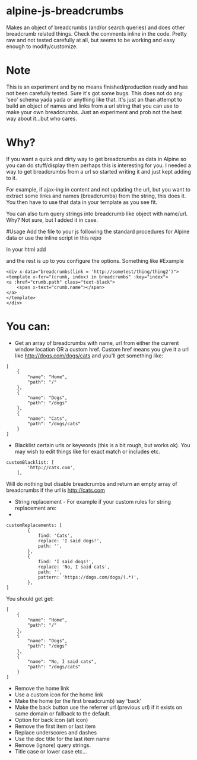 # alpine-js-breadcrumbs
Makes an object of breadcrumbs (and/or search queries) and does other breadcrumb related things. 
Check the comments inline in the code. Pretty raw and not tested carefully at all, but seems to be working and easy enough to modify/customize.

# Note
This is an experiment and by no means finished/production ready and has not been carefully tested.  Sure it's got some bugs. This does not do any 'seo' schema yada yada or anything like that. It's just an than attempt to build an object of names and links from a url string that you can use to make your own breadcrumbs. Just an experiment and prob not the best way about it...but who cares.

# Why?
If you want a quick and dirty way to get breadcrumbs as data in Alpine so you can do stuff/display them perhaps this is interesting for you.  I needed a way to get breadcrumbs from a url so started writing it and just kept adding to it.

For example, if ajax-ing in content and not updating the url, but you want to extract some links and names (breadcrumbs) from the string, this does it. You then have to use that data in your template as you see fit.

You can also turn query strings into breadcrumb like object with name/url. Why? Not sure, but I added it in case. 

#Usage 
Add the file to your js following the standard procedures for Alpine data or use the inline script in this repo

In your html add <div x-data="breadcrub()"></div> and the rest is up to you configure the options. Something like
#Example
```
<div x-data="breadcrumbs(link = 'http://sometest/thing/thing2')">
<template x-for="(crumb, index) in breadcrumbs" :key="index">
<a :href="crumb.path" class="text-black">
    <span x-text="crumb.name"></span>
</a>
</template>
</div>
```
# You can:
- Get an array of breadcrumbs with name, url from either the current window location OR a custom href. Custom href means you give it a url like http://dogs.com/dogs/cats and you'll get something like:
```
[
    {
        "name": "Home",
        "path": "/"
    },
    {
        "name": "Dogs",
        "path": "/dogs"
    },
    {
        "name": "Cats",
        "path": "/dogs/cats"
    }
]
```
- Blacklist certain urls or keywords (this is a bit rough, but works ok). You may wish to edit things like for exact match or includes etc.
```
customBlacklist: [
		'http://cats.com',
	], 
  ```
  Will do nothing but disable breadcrumbs and return an empty array of breadcrumbs if the url is http://cats.com
  
- String replacement - For example if your custom rules for string replacement are:
- 
```
customReplacements: [
		{
			find: 'Cats',
			replace: 'I said dogs!',
			path: '',
		},
		{
			find: 'I said dogs!',
			replace: 'No, I said cats',
			path: '',
			pattern: 'https://dogs.com/dogs/(.*)',
		},
]
```
You should get get:
```
[
    {
        "name": "Home",
        "path": "/"
    },
    {
        "name": "Dogs",
        "path": "/dogs"
    },
    {
        "name": "No, I said cats",
        "path": "/dogs/cats"
    }
]
```
- Remove the home link 
- Use a custom icon for the home link
- Make the home (or the first breadcrumb) say 'back'
- Make the back button use the referrer url (previous url) if it exists on same domain or fallback to the default. 
- Option for back icon (alt icon)
- Remove the first item or last item
- Replace underscores and dashes
- Use the doc title for the last item name
- Remove (ignore) query strings. 
- Title case or lower case
etc...

